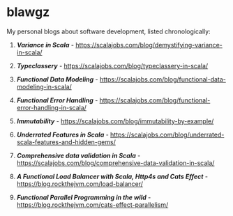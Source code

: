 # blawgz
My personal blogs about software development, listed chronologically:

1) ***Variance in Scala*** - https://scalajobs.com/blog/demystifying-variance-in-scala/

2) ***Typeclassery*** - https://scalajobs.com/blog/typeclassery-in-scala/

3) ***Functional Data Modeling*** - https://scalajobs.com/blog/functional-data-modeling-in-scala/

4) ***Functional Error Handling*** - https://scalajobs.com/blog/functional-error-handling-in-scala/

5) ***Immutability*** - https://scalajobs.com/blog/immutability-by-example/

6) ***Underrated Features in Scala*** - https://scalajobs.com/blog/underrated-scala-features-and-hidden-gems/

7) ***Comprehensive data validation in Scala*** - https://scalajobs.com/blog/comprehensive-data-validation-in-scala/

8) ***A Functional Load Balancer with Scala, Http4s and Cats Effect*** - https://blog.rockthejvm.com/load-balancer/

9) ***Functional Parallel Programming in the wild*** - https://blog.rockthejvm.com/cats-effect-parallelism/
